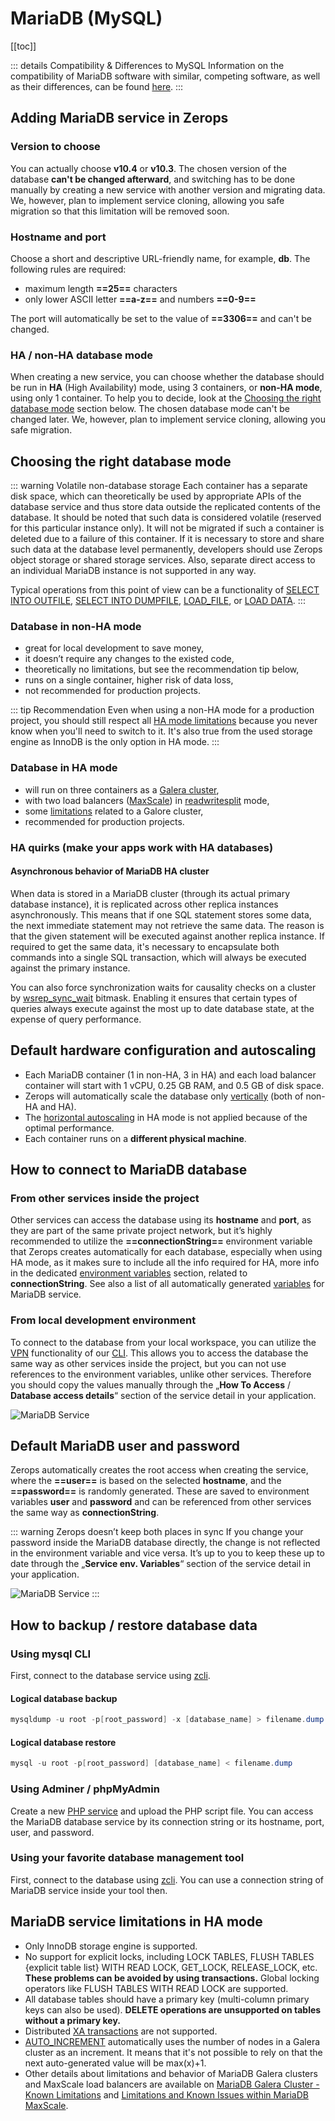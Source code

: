 # MariaDB (MySQL)

[[toc]]

<!-- markdownlint-disable DOCSMD004 -->
::: details Compatibility & Differences to MySQL
Information on the compatibility of MariaDB software with similar, competing software, as well as their differences, can be found [here](https://mariadb.com/kb/en/compatibility-differences).
:::
<!-- markdownlint-enable DOCSMD004 -->

## Adding MariaDB service in Zerops

### Version to choose

You can actually choose **v10.4** or **v10.3**. The chosen version of the database **can't be changed afterward**, and switching has to be done manually by creating a new service with another version and migrating data. We, however, plan to implement service cloning, allowing you safe migration so that this limitation will be removed soon.

### Hostname and port

Choose a short and descriptive URL-friendly name, for example, **db**. The following rules are required:

* maximum length **==25==** characters
* only lower ASCII letter **==a-z==** and numbers **==0-9==**

The port will automatically be set to the value of **==3306==** and can't be changed.

### HA / non-HA database mode

When creating a new service, you can choose whether the database should be run in **HA** (High Availability) mode, using 3 containers, or **non-HA mode**, using only 1 container. To help you to decide, look at the [Choosing the right database mode](#choosing-right-database-mode) section below. The chosen database mode can't be changed later. We, however, plan to implement service cloning, allowing you safe migration.

## Choosing the right database mode

<!-- markdownlint-disable DOCSMD004 -->
::: warning Volatile non-database storage
Each container has a separate disk space, which can theoretically be used by appropriate APIs of the database service and thus store data outside the replicated contents of the database. It should be noted that such data is considered volatile (reserved for this particular instance only). It will not be migrated if such a container is deleted due to a failure of this container. If it is necessary to store and share such data at the database level permanently, developers should use Zerops object storage or shared storage services. Also, separate direct access to an individual MariaDB instance is not supported in any way.

Typical operations from this point of view can be a functionality of [SELECT INTO OUTFILE](https://mariadb.com/kb/en/select-into-outfile), [SELECT INTO DUMPFILE](https://mariadb.com/kb/en/select-into-dumpfile), [LOAD_FILE](https://mariadb.com/kb/en/load_file), or [LOAD DATA](https://dev.mysql.com/doc/refman/8.0/en/load-data.html).
:::
<!-- markdownlint-enable DOCSMD004 -->

### Database in non-HA mode

* great for local development to save money,
* it doesn’t require any changes to the existed code,
* theoretically no limitations, but see the recommendation tip below,
* runs on a single container, higher risk of data loss,
* not recommended for production projects.

<!-- markdownlint-disable DOCSMD004 -->
::: tip Recommendation
Even when using a non-HA mode for a production project, you should still respect all [HA mode limitations](#mariadb-service-limitations-in-ha-mode) because you never know when you'll need to switch to it. It's also true from the used storage engine as InnoDB is the only option in HA mode.
:::
<!-- markdownlint-enable DOCSMD004 -->

### Database in HA mode

* will run on three containers as a [Galera cluster](https://mariadb.com/kb/en/galera-cluster),
* with two load balancers ([MaxScale](https://mariadb.com/kb/en/maxscale)) in [readwritesplit](https://mariadb.com/kb/en/mariadb-maxscale-25-readwritesplit) mode,
* some [limitations](#mariadb-service-limitations-in-ha-mode) related to a Galore cluster,
* recommended for production projects.
  
### HA quirks (make your apps work with HA databases)

#### Asynchronous behavior of MariaDB HA cluster

When data is stored in a MariaDB cluster (through its actual primary database instance), it is replicated across other replica instances asynchronously. This means that if one SQL statement stores some data, the next immediate statement may not retrieve the same data. The reason is that the given statement will be executed against another replica instance. If required to get the same data, it's necessary to encapsulate both commands into a single SQL transaction, which will always be executed against the primary instance.

You can also force synchronization waits for causality checks on a cluster by [wsrep_sync_wait](https://mariadb.com/docs/reference/mdb/system-variables/wsrep_sync_wait) bitmask. Enabling it ensures that certain types of queries always execute against the most up to date database state, at the expense of query performance.

## Default hardware configuration and autoscaling

* Each MariaDB container (1 in non-HA, 3 in HA) and each load balancer container will start with 1 vCPU, 0.25 GB RAM, and 0.5 GB of disk space.
* Zerops will automatically scale the database only [vertically](/documentation/automatic-scaling/how-automatic-scaling-works.html#vertical-scaling) (both of non-HA and HA).
* The [horizontal autoscaling](/documentation/automatic-scaling/how-automatic-scaling-works.html#horizontal-scaling) in HA mode is not applied because of the optimal performance.
* Each container runs on a **different physical machine**.

## How to connect to MariaDB database

### From other services inside the project

Other services can access the database using its **hostname** and **port**, as they are part of the same private project network, but it’s highly recommended to utilize the **==connectionString==** environment variable that Zerops creates automatically for each database, especially when using HA mode, as it makes sure to include all the info required for HA, more info in the dedicated [environment variables](/documentation/environment-variables/how-to-access.html) section, related to **connectionString**. See also a list of all automatically generated [variables](/documentation/environment-variables/helper-variables.html#mariadb) for MariaDB service.

### From local development environment

To connect to the database from your local workspace, you can utilize the [VPN](/documentation/cli/vpn.html) functionality of our [CLI](/documentation/cli/installation.html). This allows you to access the database the same way as other services inside the project, but you can not use references to the environment variables, unlike other services. Therefore you should copy the values manually through the „**How To Access** / **Database access details**“ section of the service detail in your application.

![MariaDB Service](/services/MariaDB/Database-Access-Details.png "Database Access Details")

## Default MariaDB user and password

Zerops automatically creates the root access when creating the service, where the **==user==** is based on the selected **hostname**, and the **==password==** is randomly generated. These are saved to environment variables **user** and **password** and can be referenced from other services the same way as **connectionString**.

<!-- markdownlint-disable DOCSMD004 -->
::: warning Zerops doesn’t keep both places in sync
If you change your password inside the MariaDB database directly, the change is not reflected in the environment variable and vice versa. It’s up to you to keep these up to date through the „**Service env. Variables**“ section of the service detail in your application.

![MariaDB Service](/services/MariaDB/Database-Access-Change-Password.png "Database Access Change Password")
:::

## How to backup / restore database data

### Using mysql CLI

First, connect to the database service using [zcli](/documentation/cli/installation.html).

#### Logical database backup

```powershell
mysqldump -u root -p[root_password] -x [database_name] > filename.dump
```

#### Logical database restore

```powershell
mysql -u root -p[root_password] [database_name] < filename.dump
```

### Using Adminer / phpMyAdmin

Create a new [PHP service](/documentation/services/runtimes.html#php) and upload the PHP script file. You can access the MariaDB database service by its connection string or its hostname, port, user, and password.

### Using your favorite database management tool

First, connect to the database using [zcli](/documentation/cli/installation.html). You can use a connection string of MariaDB service inside your tool then.

## MariaDB service limitations in HA mode

* Only InnoDB storage engine is supported.
* No support for explicit locks, including LOCK TABLES, FLUSH TABLES {explicit table list} WITH READ LOCK, GET_LOCK, RELEASE_LOCK, etc. **These problems can be avoided by using transactions.** Global locking operators like FLUSH TABLES WITH READ LOCK are supported.
* All database tables should have a primary key (multi-column primary keys can also be used). **DELETE operations are unsupported on tables without a primary key.**
* Distributed [XA transactions](https://mariadb.com/kb/en/xa-transactions) are not supported.
* [AUTO_INCREMENT](https://galeracluster.com/library/kb/auto-increment-multiples.html) automatically uses the number of nodes in a Galera cluster as an increment. It means that it's not possible to rely on that the next auto-generated value will be max(x)+1.
* Other details about limitations and behavior of MariaDB Galera clusters and MaxScale load balancers are available on [MariaDB Galera Cluster - Known Limitations](https://mariadb.com/kb/en/mariadb-galera-cluster-known-limitations) and [Limitations and Known Issues within MariaDB MaxScale](https://mariadb.com/kb/en/mariadb-maxscale-25-limitations-and-known-issues-within-mariadb-maxscale).

